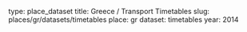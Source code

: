type: place_dataset
title: Greece / Transport Timetables
slug: places/gr/datasets/timetables
place: gr
dataset: timetables
year: 2014
